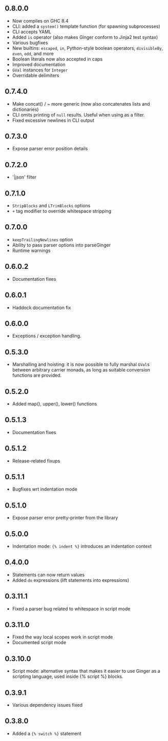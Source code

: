 ## 0.8.0.0

- Now compiles on GHC 8.4
- CLI: added a `system()` template function (for spawning subprocesses)
- CLI accepts YAML
- Added `is` operator (also makes Ginger conform to Jinja2 test syntax)
- Various bugfixes
- New builtins: `escaped`, `in`, Python-style boolean operators, `divisibleBy`,
  `even`, `odd`, and more
- Boolean literals now also accepted in caps
- Improved documentation
- `GVal` instances for `Integer`
- Overridable delimiters

## 0.7.4.0

- Make concat() / ~ more generic (now also concatenates lists and dictionaries)
- CLI omits printing of `null` results. Useful when using as a filter.
- Fixed excessive newlines in CLI output

## 0.7.3.0

- Expose parser error position details

## 0.7.2.0

- '|json' filter

## 0.7.1.0

- `StripBlocks` and `LTrimBlocks` options
- `+` tag modifier to override whitespace stripping

## 0.7.0.0

- `keepTrailingNewlines` option
- Ability to pass parser options into parseGinger
- Runtime warnings

## 0.6.0.2

- Documentation fixes

## 0.6.0.1

- Haddock documentation fix

## 0.6.0.0

- Exceptions / exception handling.

## 0.5.3.0

- Marshalling and hoisting: it is now possible to fully marshal `GVal`s between
  arbitrary carrier monads, as long as suitable conversion functions are
  provided.

## 0.5.2.0

- Added map(), upper(), lower() functions

## 0.5.1.3

- Documentation fixes

## 0.5.1.2

- Release-related fixups

## 0.5.1.1

- Bugfixes wrt indentation mode

## 0.5.1.0

- Expose parser error pretty-printer from the library

## 0.5.0.0

- Indentation mode: `{% indent %}` introduces an indentation context

## 0.4.0.0

- Statements can now return values
- Added `do` expressions (lift statements into expressions)

## 0.3.11.1

- Fixed a parser bug related to whitespace in script mode

## 0.3.11.0

- Fixed the way local scopes work in script mode
- Documented script mode

## 0.3.10.0

- Script mode: alternative syntax that makes it easier to use
  Ginger as a scripting language, used inside {% script %} blocks.

## 0.3.9.1

- Various dependency issues fixed

## 0.3.8.0

- Added a `{% switch %}` statement
